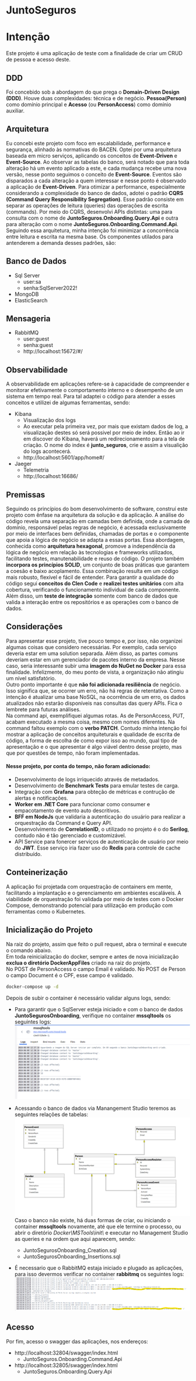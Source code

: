 # JuntoSeguros
# Intenção

Este projeto é uma aplicação de teste com a finalidade de criar um CRUD de pessoa e acesso deste.

## DDD

Foi concebido sob a abordagem do que prega o **Domain-Driven Design (DDD)**. Houve duas complexidades: técnica e de negócio. **Pessoa(Person)** como domínio principal e **Acesso** (ou **PersonAccess**) como domínio auxiliar.

## Arquitetura
Eu concebi este projeto com foco em escalabilidade, performance e segurança, alinhado às normativas do BACEN. Optei por uma arquitetura baseada em micro serviços, aplicando os conceitos de **Event-Driven** e **Event-Source**. Ao observar as tabelas do banco, será notado que para toda alteração há um evento aplicado a este, e cada mudança recebe uma nova versão, nesse ponto seguimos o conceito de **Event-Source**. Eventos são disparados a cada alteração a quem interessar e nesse ponto é observado a aplicação de **Event-Driven**. Para otimizar a performance, especialmente considerando a complexidade do banco de dados, adotei o padrão **CQRS (Command Query Responsibility Segregation)**. Esse padrão consiste em separar as operações de leitura (queries) das operações de escrita (commands). Por meio do CQRS, desenvolvi APIs distintas: uma para consulta com o nome de **JuntoSeguros.Onboarding.Query.Api** e outra para alteração com o nome **JuntoSeguros.Onboarding.Command.Api**. Seguindo essa arquitetura, minha intenção foi minimizar a concorrência entre leitura e escrita na mesma base. Os componentes utilados para antenderem a demanda desses padrões, são:

## Banco de Dados
* Sql Server
   - user:sa
   - senha:SqlServer2022!
* MongoDB
* ElasticSearch

## Mensageria
* RabbitMQ
    * user:guest
    * senha:guest
    * http://localhost:15672/#/

## Observabilidade
A observabilidade em aplicações refere-se à capacidade de compreender e monitorar efetivamente o comportamento interno e o desempenho de um sistema em tempo real. Para tal adaptei o código para atender a esses conceitos e utilizei de algumas ferramentas, sendo:
* Kibana
    * Visualização dos logs
    * Ao executar pela primeira vez, por mais que existam dados de log, a visualização destes só será possivel por meio de index. Então ao ir em discover do Kibana, haverá um redirecionamento para a tela de criação.  O nome do index é **junto_seguros**, crie e assim a visualição do logs acontecerá.
    * http://localhost:5601/app/home#/
* Jaeger
    * Telemetria
    * http://localhost:16686/

## Premissas
Seguindo os princípios do bom desenvolvimento de software, construí este projeto com ênfase na arquitetura da solução e da aplicação. A análise do código revela uma separação em camadas bem definida, onde a camada de domínio, responsável pelas regras de negócio, é acessada exclusivamente por meio de interfaces bem definidas, chamadas de portas e o componente que apoia a lógica de negócio se adapta a essas portas. Essa abordagem, conhecida como **arquitetura hexagonal**, promove a independência da lógica de negócio em relação às tecnologias e frameworks utilizados, facilitando testes, manutenabilidade e reuso de código. O projeto também **incorpora os princípios SOLID**, um conjunto de boas práticas que garantem a coesão e baixo acoplamento. Essa combinação resulta em um código mais robusto, flexível e fácil de entender. 
Para garantir a qualidade do código segui **conceitos do Clen Code** e **realizei testes unitários** com alta cobertura, verificando o funcionamento individual de cada componente. Além disso, um **teste de integração** somente com banco de dados que valida a interação entre os repositórios e as operações com o banco de dados.

## Considerações
Para apresentar esse projeto, tive pouco tempo e, por isso, não organizei algumas coisas que considero necessárias. Por exemplo, cada serviço deveria estar em uma solution separada. Além disso, as partes comuns deveriam estar em um gerenciador de pacotes interno da empresa. Nesse caso, seria interessante subir uma **imagem do NuGet no Docker** para essa finalidade. Infelizmente, do meu ponto de vista, a organização não atingiu um nível satisfatório.  
Outro ponto importante é que **não foi adicionada resiliência** de negócio. Isso significa que, se ocorrer um erro, não há regras de retentativa. Como a intenção é atualizar uma base NoSQL, na ocorrência de um erro, os dados atualizados não estarão disponíveis nas consultas das query APIs. Fica o lembrete para futuras análises.  
Na command api, exemplifiquei algumas rotas. As de PersonAccess, PUT, acabam executado a mesma coisa, mesmo com nomes diferentes. Na command faltou exemplo com o **verbo PATCH**. Contudo minha intenção foi mostrar a aplicação de conceitos arquiteturais e qualidade de escrita de código, a forma de escolha de como expor isso ao mundo, qual tipo de apresentação e o que apresentar é algo viável dentro desse projeto, mas que por questões de tempo, não foram implementadas.

#### Nesse projeto, por conta do tempo, não foram adicionado:
* Desenvolvimento de logs irriquecido através de metadados.
* Desenvolvimento de **Benchmark Tests** para emular testes de carga.
* Integração com **Grafana** para obteção de métricas e contrução de alertas e notificações.
* **Worker em .NET Core** para funcionar como consumer e empacotamento de evento auto descritivos.
* **BFF em NodeJs** que validaria a autenticação do usuário para realizar a orquestração da Command e Query API.
* Desenvolvimento de **CorrelationID**, o utilizado no projeto é o do **Serilog**, contudo não é tão gerenciado e customizável.
* API Service para fonercer serviços de autenticação de usuário por meio do **JWT**. Esse serviço iria fazer uso do **Redis** para controle de cache distribuído.

## Conteinerização
A aplicação foi projetada com orquestração de containers em mente, facilitando a implantação e o gerenciamento em ambientes escaláveis. A viabilidade de orquestração foi validada por meio de testes com o Docker Compose, demonstrando potencial para utilização em produção com ferramentas como o Kubernetes.

## Inicialização do Projeto
Na raiz do projeto, assim que feito o pull request, abra o terminal e execute o comando abaixo.  
Em toda reinicialização do docker, sempre e antes de nova inicialização **exclua o diretório DockerAppFiles** criado na raiz do projeto.  
No POST de PersonAccess o campo Email é validado.
No POST de Person o campo Document é o CPF, esse campo é validado.  
```bash
docker-compose up -d
```

Depois de subir o container é necessário validar alguns logs, sendo:
* Para garantir que o SqlServer esteja iniciado e com o banco de dados **JuntoSegurosOnboarding**, verifique no container **mssqltools** os seguintes logs:
![mssqltools](img/database_alredy.png)

* Acessando o banco de dados via Manangement Studio teremos as seguintes relações de tabelas:
![mssqltools](img/tables_database.png)
Caso o banco não existe, há duas formas de criar, ou iniciando o container **mssqltools** novamente, até que ele termine o processo, ou abrir o diretório *Docker\MSTools\init\\* e executar no Management Studio as queries e na ordem que aqui aparecem, sendo:
    * JuntoSegurosOnboarding_Creation.sql
    * JuntoSegurosOnboarding_Insertions.sql

* É necessario que o RabbitMQ estaja iniciado e plugado as aplicações, para isso devermos verificar no container **rabbitmq** os seguintes logs:
![mssqltools](img/connection_rabbit_ok.png)

## Acesso
Por fim, acesso o swagger das aplicações, nos endereços:
* http://localhost:32804/swagger/index.html
   * JuntoSeguros.Onboarding.Command.Api
* http://localhost:32805/swagger/index.html
   * JuntoSeguros.Onboarding.Query.Api


